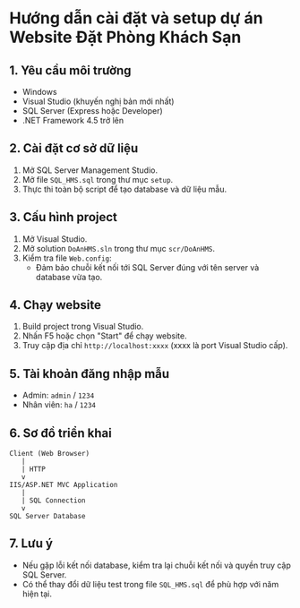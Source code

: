 # Hướng dẫn cài đặt và setup dự án Website Đặt Phòng Khách Sạn

## 1. Yêu cầu môi trường
- Windows
- Visual Studio (khuyến nghị bản mới nhất)
- SQL Server (Express hoặc Developer)
- .NET Framework 4.5 trở lên

## 2. Cài đặt cơ sở dữ liệu
1. Mở SQL Server Management Studio.
2. Mở file `SQL_HMS.sql` trong thư mục `setup`.
3. Thực thi toàn bộ script để tạo database và dữ liệu mẫu.

## 3. Cấu hình project
1. Mở Visual Studio.
2. Mở solution `DoAnHMS.sln` trong thư mục `scr/DoAnHMS`.
3. Kiểm tra file `Web.config`:
   - Đảm bảo chuỗi kết nối tới SQL Server đúng với tên server và database vừa tạo.

## 4. Chạy website
1. Build project trong Visual Studio.
2. Nhấn F5 hoặc chọn "Start" để chạy website.
3. Truy cập địa chỉ `http://localhost:xxxx` (xxxx là port Visual Studio cấp).

## 5. Tài khoản đăng nhập mẫu
- Admin: `admin` / `1234`
- Nhân viên: `ha` / `1234`

## 6. Sơ đồ triển khai
```
Client (Web Browser)
   |
   | HTTP
   v
IIS/ASP.NET MVC Application
   |
   | SQL Connection
   v
SQL Server Database
```

## 7. Lưu ý
- Nếu gặp lỗi kết nối database, kiểm tra lại chuỗi kết nối và quyền truy cập SQL Server.
- Có thể thay đổi dữ liệu test trong file `SQL_HMS.sql` để phù hợp với năm hiện tại.